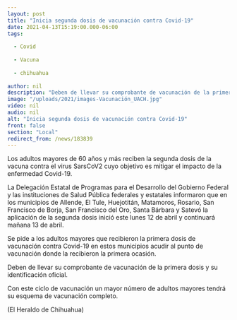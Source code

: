 ```yaml
---
layout: post
title: "Inicia segunda dosis de vacunación contra Covid-19"
date: 2021-04-13T15:19:00.000-06:00
tags:
  
  - Covid
  
  - Vacuna
  
  - chihuahua
  
author: nil
description: "Deben de llevar su comprobante de vacunación de la primera dosis y su identificación oficial"
image: "/uploads/2021/images-Vacunación_UACH.jpg"
video: nil
audio: nil
alt: "Inicia segunda dosis de vacunación contra Covid-19"
front: false
section: "Local"
redirect_from: /news/183839
---
```


Los adultos mayores de 60 años y más reciben la segunda dosis de la vacuna contra el virus SarsCoV2 cuyo objetivo es mitigar el impacto de la enfermedad Covid-19.

La Delegación Estatal de Programas para el Desarrollo del Gobierno Federal y las instituciones de Salud Pública federales y estatales informaron que en los municipios de Allende, El Tule, Huejotitán, Matamoros, Rosario, San Francisco de Borja, San Francisco del Oro, Santa Bárbara y Satevó la aplicación de la segunda dosis inició este lunes 12 de abril y continuará mañana 13 de abril.

Se pide a los adultos mayores que recibieron la primera dosis de vacunación contra Covid-19 en estos municipios acudir al punto de vacunación donde la recibieron la primera ocasión.

Deben de llevar su comprobante de vacunación de la primera dosis y su identificación oficial.

Con este ciclo de vacunación un mayor número de adultos mayores tendrá su esquema de vacunación completo.

(El Heraldo de Chihuahua)